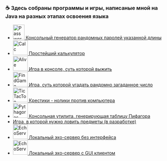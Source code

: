 
<h3>☕  Здесь собраны программы и игры, написаные мной на Java на разных этапах освоения языка</h3>

<p></p>

<ul>
 <li><a href="https://github.com/Zhavoronkov24/Java/tree/main/PasswordGen" target="_blank" rel="noreferrer"><img src="https://pngimg.com/uploads/padlock/padlock_PNG9416.png" width="36" height="46" alt="PasswordGenerator" /> Консольный генератор рандомных паролей указанной длины</a> </li>
 <li><a href="https://github.com/Zhavoronkov24/Java/tree/main/%D0%9A%D0%BE%D0%BD%D1%81%D0%BE%D0%BB%D1%8C%D0%BD%D1%8B%D0%B9%20%D0%BA%D0%B0%D0%BB%D1%8C%D0%BA%D1%83%D0%BB%D1%8F%D1%82%D0%BE%D1%80" target="_blank" rel="noreferrer"><img src="https://upload.wikimedia.org/wikipedia/commons/thumb/b/bc/GNOME_Calculator_icon_2018.svg/1200px-GNOME_Calculator_icon_2018.svg.png" width="46" height="46" alt="Calc" /> Простейший калькулятор</a></li>
  <li><a href="https://github.com/Zhavoronkov24/Java/tree/main/Alive" target="_blank" rel="noreferrer"><img src="https://cutewallpaper.org/24/you-are-here-png/profile-thai-watsadu-%E0%B9%83%E0%B8%99%E0%B8%9B%E0%B8%B5-2021.png" width="46" height="46" alt="Alive" /> Игра в консоле, суть которой выжить</a> </li>
  <li><a href="https://github.com/Zhavoronkov24/Java/tree/main/FindNumber_Game" target="_blank" rel="noreferrer"><img src="https://pngimg.com/uploads/question_mark/question_mark_PNG52.png" width="46" height="46" alt="FindGame" /> Игра, суть которой угадать рандомно загаданное число</a> </li>
  <li><a href="https://github.com/Zhavoronkov24/Java/tree/main/Tik_Tak_Toe" target="_blank" rel="noreferrer"><img src="https://upload.wikimedia.org/wikipedia/commons/6/64/Tic-tac-toe.png" width="46" height="46" alt="TicTacToe" /> Крестики - нолики против компьютера</a> </li>
  <li><a href="https://github.com/Zhavoronkov24/Java/tree/main/Pythagoras%20Table%20Generator" target="_blank" rel="noreferrer"><img src="https://tablica-umnozheniya.ru/sites/default/files/tablica-pifagora.png" width="46" height="46" alt="Pythagoras" /> Консольная утилита, генерирующая таблицу Пифагора</a> </li>
  <li><a href="https://github.com/Zhavoronkov24/Java/tree/main/Game2" target="_blank" rel="noreferrer"> Игра, в которой нужно ловить предметы (в разработке)</a> </li>
  <li><a href="https://github.com/Zhavoronkov24/Java/tree/main/EchoServer(noGUI)" target="_blank" rel="noreferrer"><img src="https://cdn-icons-png.flaticon.com/512/214/214347.png" width="46" height="46" alt="EchoServ" /> Локальный эхо-сервер без интерфейса</a> </li>
  <li><a href="https://github.com/Zhavoronkov24/Java/tree/main/EchoServerWithGUI" target="_blank" rel="noreferrer"><img src="https://cdn-icons-png.flaticon.com/512/3474/3474362.png" width="46" height="46" alt="EchoServ" /> Локальный эхо-сервер с GUI клиентом</a> </li>
 </ul>

